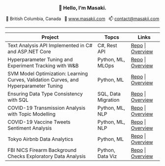 <h3 align="center">👋 Hello, I’m Masaki.</h3>

<p align="center">
  📍 British Columbia, Canada&ensp;
  💼 <a href="https://www.masakii.com" target="_blank">www.masakii.com</a>&ensp;
  📫 <a href="mailto:contact@masakii.com" target="_blank">contact@masakii.com</a>
</p>

---

| Project                                             | Topcs | Links |
| --------------------------------------------------- | ----- | -----|
|Text Analysis API Implemented in C# and ASP.NET Core | C#, Rest API | [Repo](https://github.com/masaki9/TextAnalysisAPI) &#124; [Overview](https://www.masakii.com/posts/Text-Analysis-API/)|
|Hyperparameter Tuning and Experiment Tracking with W&B| Python, ML, MLOps | [Repo](https://github.com/masaki9/ml_experiments_with_wandb) &#124; [Overview](https://www.masakii.com/posts/Tuning-and-Tracking-with-WANDB/)|
|SVM Model Optimization: Learning Curves, Validation Curves, and Hyperparameter Tuning| Python, ML | [Repo](https://github.com/masaki9/aids_clinical_trials_group_study) &#124; [Overview](https://www.masakii.com/posts/SVM-Model-Optimization/)|
|Ensuring Data Type Consistency with SQL| SQL, Data Migration | [Repo](https://github.com/masaki9/compare_table_column_data_types) &#124; [Overview](https://www.masakii.com/posts/Data-Type-Consistency-with-SQL/)|
| COVID-19 Transmission Analysis with Topic Modelling | Python, ML, NLP | [Repo](https://github.com/masaki9/CORD19) &#124; [Overview](https://www.masakii.com/posts/COVID19-Transmission/) |
| COVID-19 Vaccine Tweets Sentiment Analysis  | Python, ML, NLP | [Repo](https://github.com/masaki9/COVID-19-Tweets) &#124; [Overview](https://www.masakii.com/posts/COVID19-Vaccine-Tweets/)|
| Tokyo Airbnb Data Analytics | Python, ML | [Repo](https://github.com/masaki9/Tokyo-Airbnb) &#124; [Overview](https://www.masakii.com/posts/Tokyo-Airbnb/)|
| FBI NICS Firearm Background Checks Exploratory Data Analysis | Python, Data Viz | [Repo](https://github.com/masaki9/NICS-Firearm-Background-Checks) &#124; [Overview](https://www.masakii.com/posts/NICS-Firearm-Background-Checks/)|
